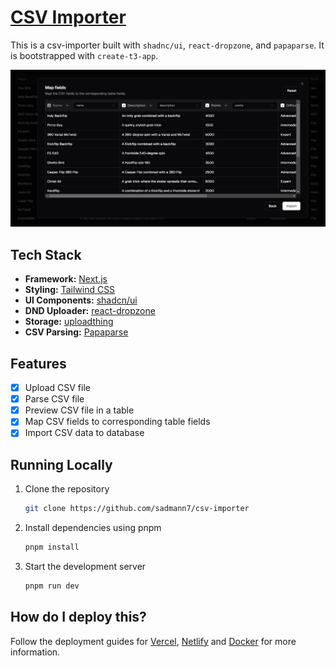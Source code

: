 # [CSV Importer](https://importer.sadmn.com)

This is a csv-importer built with `shadnc/ui`, `react-dropzone`, and `papaparse`. It is bootstrapped with `create-t3-app`.

[![CSV Importer](./public/images/screenshot.png)](https://importer.sadmn.com)

## Tech Stack

- **Framework:** [Next.js](https://nextjs.org)
- **Styling:** [Tailwind CSS](https://tailwindcss.com)
- **UI Components:** [shadcn/ui](https://ui.shadcn.com)
- **DND Uploader:** [react-dropzone](https://react-dropzone.js.org/)
- **Storage:** [uploadthing](https://uploadthing.com)
- **CSV Parsing:** [Papaparse](https://www.papaparse.com)

## Features

- [x] Upload CSV file
- [x] Parse CSV file
- [x] Preview CSV file in a table
- [x] Map CSV fields to corresponding table fields
- [x] Import CSV data to database

## Running Locally

1. Clone the repository

   ```bash
   git clone https://github.com/sadmann7/csv-importer
   ```

2. Install dependencies using pnpm

   ```bash
   pnpm install
   ```

3. Start the development server

   ```bash
   pnpm run dev
   ```

## How do I deploy this?

Follow the deployment guides for [Vercel](https://create.t3.gg/en/deployment/vercel), [Netlify](https://create.t3.gg/en/deployment/netlify) and [Docker](https://create.t3.gg/en/deployment/docker) for more information.
